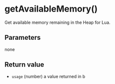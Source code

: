 # getAvailableMemory\(\)

Get available memory remaining in the Heap for Lua.

## Parameters

none

## Return value

* `usage` \(number\) a value returned in b

